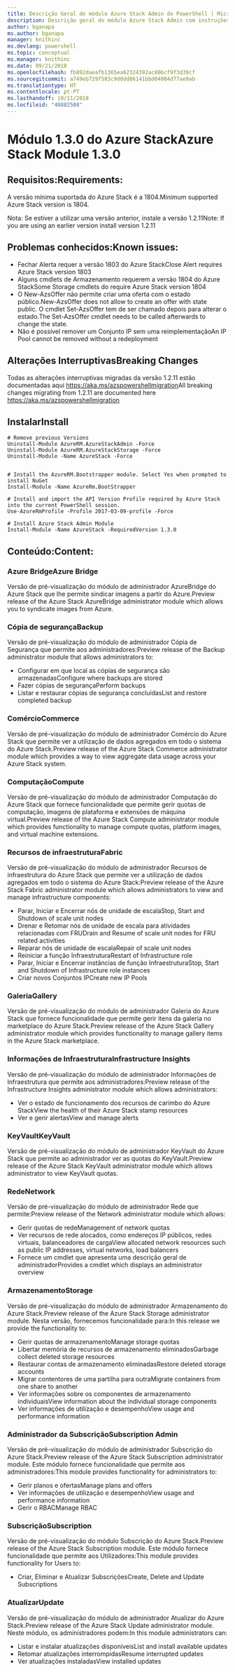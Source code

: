 ```yaml
---
title: Descrição Geral do módulo Azure Stack Admin do PowerShell | Microsoft Docs
description: Descrição geral do módulo Azure Stack Admin com instruções para instalação e configuração.
author: bganapa
ms.author: bganapa
manager: knithinc
ms.devlang: powershell
ms.topic: conceptual
ms.manager: knithinc
ms.date: 09/21/2018
ms.openlocfilehash: fb892daeafb1365ea62324392ac806cf9f3d39cf
ms.sourcegitcommit: a749eb729f583c9d0dd86141bbd04984d77ae9ab
ms.translationtype: HT
ms.contentlocale: pt-PT
ms.lasthandoff: 10/11/2018
ms.locfileid: "48882508"
---
```

# <a name="azure-stack-module-130"></a><span data-ttu-id="ce026-103">Módulo 1.3.0 do Azure Stack</span><span class="sxs-lookup"><span data-stu-id="ce026-103">Azure Stack Module 1.3.0</span></span>

## <a name="requirements"></a><span data-ttu-id="ce026-104">Requisitos:</span><span class="sxs-lookup"><span data-stu-id="ce026-104">Requirements:</span></span>
<span data-ttu-id="ce026-105">A versão mínima suportada do Azure Stack é a 1804.</span><span class="sxs-lookup"><span data-stu-id="ce026-105">Minimum supported Azure Stack version is 1804.</span></span>

<span data-ttu-id="ce026-106">Nota: Se estiver a utilizar uma versão anterior, instale a versão 1.2.11</span><span class="sxs-lookup"><span data-stu-id="ce026-106">Note: If you are using an earlier version install version 1.2.11</span></span>

## <a name="known-issues"></a><span data-ttu-id="ce026-107">Problemas conhecidos:</span><span class="sxs-lookup"><span data-stu-id="ce026-107">Known issues:</span></span>

- <span data-ttu-id="ce026-108">Fechar Alerta requer a versão 1803 do Azure Stack</span><span class="sxs-lookup"><span data-stu-id="ce026-108">Close Alert requires Azure Stack version 1803</span></span>
- <span data-ttu-id="ce026-109">Alguns cmdlets de Armazenamento requerem a versão 1804 do Azure Stack</span><span class="sxs-lookup"><span data-stu-id="ce026-109">Some Storage cmdlets do require Azure Stack version 1804</span></span>
- <span data-ttu-id="ce026-110">O New-AzsOffer não permite criar uma oferta com o estado público.</span><span class="sxs-lookup"><span data-stu-id="ce026-110">New-AzsOffer does not allow to create an offer with state public.</span></span> <span data-ttu-id="ce026-111">O cmdlet Set-AzsOffer tem de ser chamado depois para alterar o estado.</span><span class="sxs-lookup"><span data-stu-id="ce026-111">The Set-AzsOffer cmdlet needs to be called afterwards to change the state.</span></span>
- <span data-ttu-id="ce026-112">Não é possível remover um Conjunto IP sem uma reimplementação</span><span class="sxs-lookup"><span data-stu-id="ce026-112">An IP Pool cannot be removed without a redeployment</span></span>

## <a name="breaking-changes"></a><span data-ttu-id="ce026-113">Alterações Interruptivas</span><span class="sxs-lookup"><span data-stu-id="ce026-113">Breaking Changes</span></span>
<span data-ttu-id="ce026-114">Todas as alterações interruptivas migradas da versão 1.2.11 estão documentadas aqui https://aka.ms/azspowershellmigration</span><span class="sxs-lookup"><span data-stu-id="ce026-114">All breaking changes migrating from 1.2.11 are documented here https://aka.ms/azspowershellmigration</span></span>

## <a name="install"></a><span data-ttu-id="ce026-115">Instalar</span><span class="sxs-lookup"><span data-stu-id="ce026-115">Install</span></span>
```
# Remove previous Versions
Uninstall-Module AzureRM.AzureStackAdmin -Force
Uninstall-Module AzureRM.AzureStackStorage -Force
Uninstall-Module -Name AzureStack -Force 


# Install the AzureRM.Bootstrapper module. Select Yes when prompted to install NuGet
Install-Module -Name AzureRm.BootStrapper

# Install and import the API Version Profile required by Azure Stack into the current PowerShell session.
Use-AzureRmProfile -Profile 2017-03-09-profile -Force

# Install Azure Stack Admin Module
Install-Module -Name AzureStack -RequiredVersion 1.3.0
```
## <a name="content"></a><span data-ttu-id="ce026-116">Conteúdo:</span><span class="sxs-lookup"><span data-stu-id="ce026-116">Content:</span></span>
### <a name="azure-bridge"></a><span data-ttu-id="ce026-117">Azure Bridge</span><span class="sxs-lookup"><span data-stu-id="ce026-117">Azure Bridge</span></span>
<span data-ttu-id="ce026-118">Versão de pré-visualização do módulo de administrador AzureBridge do Azure Stack que lhe permite sindicar imagens a partir do Azure.</span><span class="sxs-lookup"><span data-stu-id="ce026-118">Preview release of the Azure Stack AzureBridge administrator module which allows you to syndicate images from Azure.</span></span>

### <a name="backup"></a><span data-ttu-id="ce026-119">Cópia de segurança</span><span class="sxs-lookup"><span data-stu-id="ce026-119">Backup</span></span>
<span data-ttu-id="ce026-120">Versão de pré-visualização do módulo de administrador Cópia de Segurança que permite aos administradores:</span><span class="sxs-lookup"><span data-stu-id="ce026-120">Preview release of the Backup administrator module that allows administrators to:</span></span>
- <span data-ttu-id="ce026-121">Configurar em que local as cópias de segurança são armazenadas</span><span class="sxs-lookup"><span data-stu-id="ce026-121">Configure where backups are stored</span></span>
- <span data-ttu-id="ce026-122">Fazer cópias de segurança</span><span class="sxs-lookup"><span data-stu-id="ce026-122">Perform backups</span></span>
- <span data-ttu-id="ce026-123">Listar e restaurar cópias de segurança concluídas</span><span class="sxs-lookup"><span data-stu-id="ce026-123">List and restore completed backup</span></span>

### <a name="commerce"></a><span data-ttu-id="ce026-124">Comércio</span><span class="sxs-lookup"><span data-stu-id="ce026-124">Commerce</span></span>
<span data-ttu-id="ce026-125">Versão de pré-visualização do módulo de administrador Comércio do Azure Stack que permite ver a utilização de dados agregados em todo o sistema do Azure Stack.</span><span class="sxs-lookup"><span data-stu-id="ce026-125">Preview release of the Azure Stack Commerce administrator module which provides a way to view aggregate data usage across your Azure Stack system.</span></span>

### <a name="compute"></a><span data-ttu-id="ce026-126">Computação</span><span class="sxs-lookup"><span data-stu-id="ce026-126">Compute</span></span>
<span data-ttu-id="ce026-127">Versão de pré-visualização do módulo de administrador Computação do Azure Stack que fornece funcionalidade que permite gerir quotas de computação, imagens de plataforma e extensões de máquina virtual.</span><span class="sxs-lookup"><span data-stu-id="ce026-127">Preview release of the Azure Stack Compute administrator module which provides functionality to manage compute quotas, platform images, and virtual machine extensions.</span></span>

### <a name="fabric"></a><span data-ttu-id="ce026-128">Recursos de infraestrutura</span><span class="sxs-lookup"><span data-stu-id="ce026-128">Fabric</span></span>
<span data-ttu-id="ce026-129">Versão de pré-visualização do módulo de administrador Recursos de infraestrutura do Azure Stack que permite ver a utilização de dados agregados em todo o sistema do Azure Stack:</span><span class="sxs-lookup"><span data-stu-id="ce026-129">Preview release of the Azure Stack Fabric administrator module which allows administrators to view and manage infrastructure components:</span></span>
- <span data-ttu-id="ce026-130">Parar, Iniciar e Encerrar nós de unidade de escala</span><span class="sxs-lookup"><span data-stu-id="ce026-130">Stop, Start and Shutdown of scale unit nodes</span></span>
- <span data-ttu-id="ce026-131">Drenar e Retomar nós de unidade de escala para atividades relacionadas com FRU</span><span class="sxs-lookup"><span data-stu-id="ce026-131">Drain and Resume of scale unit nodes for FRU related activities</span></span>
- <span data-ttu-id="ce026-132">Reparar nós de unidade de escala</span><span class="sxs-lookup"><span data-stu-id="ce026-132">Repair of scale unit nodes</span></span>
- <span data-ttu-id="ce026-133">Reiniciar a função Infraestrutura</span><span class="sxs-lookup"><span data-stu-id="ce026-133">Restart of Infrastructure role</span></span>
- <span data-ttu-id="ce026-134">Parar, Iniciar e Encerrar instâncias de função Infraestrutura</span><span class="sxs-lookup"><span data-stu-id="ce026-134">Stop, Start and Shutdown of Infrastructure role instances</span></span>
- <span data-ttu-id="ce026-135">Criar novos Conjuntos IP</span><span class="sxs-lookup"><span data-stu-id="ce026-135">Create new IP Pools</span></span>


### <a name="gallery"></a><span data-ttu-id="ce026-136">Galeria</span><span class="sxs-lookup"><span data-stu-id="ce026-136">Gallery</span></span>
<span data-ttu-id="ce026-137">Versão de pré-visualização do módulo de administrador Galeria do Azure Stack que fornece funcionalidade que permite gerir itens da galeria no marketplace do Azure Stack.</span><span class="sxs-lookup"><span data-stu-id="ce026-137">Preview release of the Azure Stack Gallery administrator module which provides functionality to manage gallery items in the Azure Stack marketplace.</span></span>

### <a name="infrastructure-insights"></a><span data-ttu-id="ce026-138">Informações de Infraestrutura</span><span class="sxs-lookup"><span data-stu-id="ce026-138">Infrastructure Insights</span></span>
<span data-ttu-id="ce026-139">Versão de pré-visualização do módulo de administrador Informações de Infraestrutura que permite aos administradores:</span><span class="sxs-lookup"><span data-stu-id="ce026-139">Preview release of the Infrastructure Insights administrator module which allows administrators:</span></span>
- <span data-ttu-id="ce026-140">Ver o estado de funcionamento dos recursos de carimbo do Azure Stack</span><span class="sxs-lookup"><span data-stu-id="ce026-140">View the health of their Azure Stack stamp resources</span></span>
- <span data-ttu-id="ce026-141">Ver e gerir alertas</span><span class="sxs-lookup"><span data-stu-id="ce026-141">View and manage alerts</span></span>

### <a name="keyvault"></a><span data-ttu-id="ce026-142">KeyVault</span><span class="sxs-lookup"><span data-stu-id="ce026-142">KeyVault</span></span>
<span data-ttu-id="ce026-143">Versão de pré-visualização do módulo de administrador KeyVault do Azure Stack que permite ao administrador ver as quotas do KeyVault.</span><span class="sxs-lookup"><span data-stu-id="ce026-143">Preview release of the Azure Stack KeyVault administrator module which allows administrator to view KeyVault quotas.</span></span>

### <a name="network"></a><span data-ttu-id="ce026-144">Rede</span><span class="sxs-lookup"><span data-stu-id="ce026-144">Network</span></span>
<span data-ttu-id="ce026-145">Versão de pré-visualização do módulo de administrador Rede que permite:</span><span class="sxs-lookup"><span data-stu-id="ce026-145">Preview release of the Network administrator module which allows:</span></span>
- <span data-ttu-id="ce026-146">Gerir quotas de rede</span><span class="sxs-lookup"><span data-stu-id="ce026-146">Management of network quotas</span></span>
- <span data-ttu-id="ce026-147">Ver recursos de rede alocados, como endereços IP públicos, redes virtuais, balanceadores de carga</span><span class="sxs-lookup"><span data-stu-id="ce026-147">View allocated network resources such as public IP addresses, virtual networks, load balancers</span></span>
- <span data-ttu-id="ce026-148">Fornece um cmdlet que apresenta uma descrição geral de administrador</span><span class="sxs-lookup"><span data-stu-id="ce026-148">Provides a cmdlet which displays an administrator overview</span></span>

### <a name="storage"></a><span data-ttu-id="ce026-149">Armazenamento</span><span class="sxs-lookup"><span data-stu-id="ce026-149">Storage</span></span>
<span data-ttu-id="ce026-150">Versão de pré-visualização do módulo de administrador Armazenamento do Azure Stack.</span><span class="sxs-lookup"><span data-stu-id="ce026-150">Preview release of the Azure Stack Storage administrator module.</span></span>  <span data-ttu-id="ce026-151">Nesta versão, fornecemos funcionalidade para:</span><span class="sxs-lookup"><span data-stu-id="ce026-151">In this release we provide the functionality to:</span></span>
- <span data-ttu-id="ce026-152">Gerir quotas de armazenamento</span><span class="sxs-lookup"><span data-stu-id="ce026-152">Manage storage quotas</span></span>
- <span data-ttu-id="ce026-153">Libertar memória de recursos de armazenamento eliminados</span><span class="sxs-lookup"><span data-stu-id="ce026-153">Garbage collect deleted storage resources</span></span>
- <span data-ttu-id="ce026-154">Restaurar contas de armazenamento eliminadas</span><span class="sxs-lookup"><span data-stu-id="ce026-154">Restore deleted storage accounts</span></span>
- <span data-ttu-id="ce026-155">Migrar contentores de uma partilha para outra</span><span class="sxs-lookup"><span data-stu-id="ce026-155">Migrate containers from one share to another</span></span>
- <span data-ttu-id="ce026-156">Ver informações sobre os componentes de armazenamento individuais</span><span class="sxs-lookup"><span data-stu-id="ce026-156">View information about the individual storage components</span></span>
- <span data-ttu-id="ce026-157">Ver informações de utilização e desempenho</span><span class="sxs-lookup"><span data-stu-id="ce026-157">View usage and performance information</span></span>

### <a name="subscription-admin"></a><span data-ttu-id="ce026-158">Administrador da Subscrição</span><span class="sxs-lookup"><span data-stu-id="ce026-158">Subscription Admin</span></span>
<span data-ttu-id="ce026-159">Versão de pré-visualização do módulo de administrador Subscrição do Azure Stack.</span><span class="sxs-lookup"><span data-stu-id="ce026-159">Preview release of the Azure Stack Subscription administrator module.</span></span>  <span data-ttu-id="ce026-160">Este módulo fornece funcionalidade que permite aos administradores:</span><span class="sxs-lookup"><span data-stu-id="ce026-160">This module provides functionality for administrators to:</span></span>
- <span data-ttu-id="ce026-161">Gerir planos e ofertas</span><span class="sxs-lookup"><span data-stu-id="ce026-161">Manage plans and offers</span></span>
- <span data-ttu-id="ce026-162">Ver informações de utilização e desempenho</span><span class="sxs-lookup"><span data-stu-id="ce026-162">View usage and performance information</span></span>
- <span data-ttu-id="ce026-163">Gerir o RBAC</span><span class="sxs-lookup"><span data-stu-id="ce026-163">Manage RBAC</span></span>

### <a name="subscription"></a><span data-ttu-id="ce026-164">Subscrição</span><span class="sxs-lookup"><span data-stu-id="ce026-164">Subscription</span></span>
<span data-ttu-id="ce026-165">Versão de pré-visualização do módulo Subscrição do Azure Stack.</span><span class="sxs-lookup"><span data-stu-id="ce026-165">Preview release of the Azure Stack Subscription module.</span></span>  <span data-ttu-id="ce026-166">Este módulo fornece funcionalidade que permite aos Utilizadores:</span><span class="sxs-lookup"><span data-stu-id="ce026-166">This module provides functionality for Users to:</span></span>
- <span data-ttu-id="ce026-167">Criar, Eliminar e Atualizar Subscrições</span><span class="sxs-lookup"><span data-stu-id="ce026-167">Create, Delete and Update Subscriptions</span></span>

### <a name="update"></a><span data-ttu-id="ce026-168">Atualizar</span><span class="sxs-lookup"><span data-stu-id="ce026-168">Update</span></span>
<span data-ttu-id="ce026-169">Versão de pré-visualização do módulo de administrador Atualizar do Azure Stack.</span><span class="sxs-lookup"><span data-stu-id="ce026-169">Preview release of the Azure Stack Update administrator module.</span></span>  <span data-ttu-id="ce026-170">Neste módulo, os administradores podem:</span><span class="sxs-lookup"><span data-stu-id="ce026-170">In this module administrators can:</span></span>
- <span data-ttu-id="ce026-171">Listar e instalar atualizações disponíveis</span><span class="sxs-lookup"><span data-stu-id="ce026-171">List and install available updates</span></span>
- <span data-ttu-id="ce026-172">Retomar atualizações interrompidas</span><span class="sxs-lookup"><span data-stu-id="ce026-172">Resume interrupted updates</span></span>
- <span data-ttu-id="ce026-173">Ver atualizações instaladas</span><span class="sxs-lookup"><span data-stu-id="ce026-173">View installed updates</span></span>
